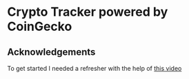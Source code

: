 # Crypto Tracker powered by CoinGecko

## Acknowledgements

To get started I needed a refresher with the help of [this video](https://www.youtube.com/watch?v=9ohK7CapmIs&t)
